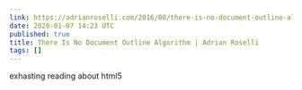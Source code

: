 ```yaml
---
link: https://adrianroselli.com/2016/08/there-is-no-document-outline-algorithm.html
date: 2020-01-07 14:23 UTC
published: true
title: There Is No Document Outline Algorithm | Adrian Roselli
tags: []
---
```


exhasting reading about html5
